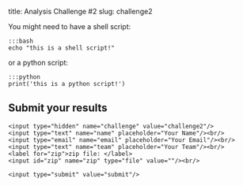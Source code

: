 title: Analysis Challenge #2
slug: challenge2

You might need to have a shell script:

    :::bash
    echo "this is a shell script!"

or a python script:

    :::python
    print('this is a python script!')




## Submit your results

<form action="/upload" method="post" accept-charset="utf-8"
      enctype="multipart/form-data">

    <input type="hidden" name="challenge" value="challenge2"/>
    <input type="text" name="name" placeholder="Your Name"/><br/>
    <input type="email" name="email" placeholder="Your Email"/><br/>
    <input type="text" name="team" placeholder="Your Team"/><br/>
    <label for="zip">zip file: </label>
    <input id="zip" name="zip" type="file" value=""/><br/>

    <input type="submit" value="submit"/>
</form>
